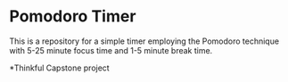 # Pomodoro Timer
This is a repository for a simple timer employing the Pomodoro technique with 5-25 minute focus time and 1-5 minute break time.

*Thinkful Capstone project
